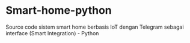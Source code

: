 # Smart-home-python
Source code sistem smart home berbasis IoT dengan Telegram sebagai interface (Smart Integration) - Python
